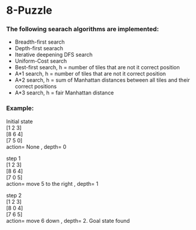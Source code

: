 # 8-Puzzle
### The following searach algorithms are implemented:
* Breadth-first search
* Depth-first searach
* Iterative deepening DFS search
* Uniform-Cost search
* Best-first search, h = number of tiles that are not it correct position
* A*1 search, h = number of tiles that are not it correct position
* A*2 search, h = sum of Manhattan distances between all tiles and their correct positions
* A*3 search, h = fair Manhattan distance

### Example:
Initial state<br>
[1 2 3]<br>
 [8 6 4]<br>
 [7 5 0]<br>
action= None , depth= 0 <br>

step 1<br>
[1 2 3]<br>
 [8 6 4]<br>
 [7 0 5]<br>
action= move 5 to the right , depth= 1 <br>

step 2<br>
[1 2 3]<br>
 [8 0 4]<br>
 [7 6 5]<br>
action= move 6 down , depth= 2. Goal state found
